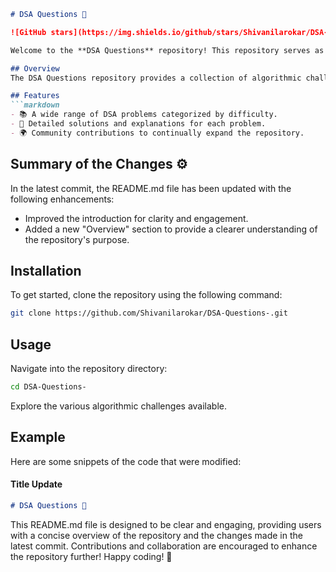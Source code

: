 ```markdown
# DSA Questions 🤖

![GitHub stars](https://img.shields.io/github/stars/Shivanilarokar/DSA-Questions-?style=social) ![GitHub forks](https://img.shields.io/github/forks/Shivanilarokar/DSA-Questions-?style=social)

Welcome to the **DSA Questions** repository! This repository serves as a comprehensive collection of algorithmic challenges that enhance your understanding and application of data structures and algorithms. It is a valuable resource for anyone looking to improve their coding skills and prepare for technical interviews.

## Overview
The DSA Questions repository provides a collection of algorithmic challenges that cover a wide range of topics in data structures and algorithms. 

## Features
```markdown
- 📚 A wide range of DSA problems categorized by difficulty.
- 📝 Detailed solutions and explanations for each problem.
- 🌍 Community contributions to continually expand the repository.
```

## Summary of the Changes ⚙️
In the latest commit, the README.md file has been updated with the following enhancements:
- Improved the introduction for clarity and engagement.
- Added a new "Overview" section to provide a clearer understanding of the repository's purpose.

## Installation
To get started, clone the repository using the following command:
```bash
git clone https://github.com/Shivanilarokar/DSA-Questions-.git
```

## Usage
Navigate into the repository directory:
```bash
cd DSA-Questions-
```
Explore the various algorithmic challenges available.

## Example
Here are some snippets of the code that were modified:

#### Title Update
```markdown
# DSA Questions 🤖
```

This README.md file is designed to be clear and engaging, providing users with a concise overview of the repository and the changes made in the latest commit. Contributions and collaboration are encouraged to enhance the repository further! Happy coding! 🚀
```